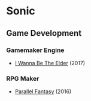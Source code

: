 # Sonic
## Game Development
### Gamemaker Engine
* [I Wanna Be The Elder](https://github.com/Errrneist/Sonic/tree/master/Project%20Iwanna) (2017)
### RPG Maker
* [Parallel Fantasy](https://github.com/Errrneist/Sonic/tree/master/Project%20Parallel%20Fantasy) (2016)
